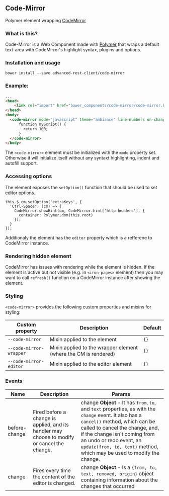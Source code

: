 
## Code-Mirror
Polymer element wrapping [CodeMirror](http://codemirror.net)

### What is this?
Code-Mirror is a Web Component made with [Polymer](https://www.polymer-project.org/) that wraps a default text-area with CodeMirror's highlight syntax, plugins and options.

### Installation and usage

`bower install --save advanced-rest-client/code-mirror`

### Example:

```html
...
<head>
    <link rel="import" href="bower_components/code-mirror/code-mirror.html"/>
</head>
<body>
  <code-mirror mode="javascript" theme="ambiance" line-numbers on-change="valueChanged">
      function myScript() {
        return 100;
      }
  </code-mirror>
</body>
```
The `<code-mirror>` element must be initialized with the `mode` property set. Otherwise it will initialize itself without any syntaxt highlighting, indent and autofill support.

### Accessing options
The element exposes the `setOption()` function that should be used to set editor options.

```
this.$.cm.setOption('extraKeys', {
  'Ctrl-Space': (cm) => {
    CodeMirror.showHint(cm, CodeMirror.hint['http-headers'], {
      container: Polymer.dom(this.root)
    });
  }
});
```

Additionaly the element has the `editor` property which is a refferene to CodeMirror instance.

### Rendering hidden element
CodeMirror has issues with rendering while the element is hidden. If the element is active
but not visible (e.g. in `<iron-pages>` element) then you may want to call `refresh()`
function on a CodeMirror instance after showing the element.

### Styling
`<code-mirror>` provides the following custom properties and mixins for styling:

Custom property | Description | Default
----------------|-------------|----------
`--code-mirror` | Mixin applied to the element | `{}`
`--code-mirror-wrapper` | Mixin applied to the wrapper element (where the CM is rendered) | `{}`
`--code-mirror-editor` | Mixin applied to the editor element  | `{}`



### Events
| Name | Description | Params |
| --- | --- | --- |
| before-change | Fired before a change is applied, and its handler may choose to modify or cancel the change. | change **Object** - It has `from`, `to`, and `text` properties, as with the `change` event.     It also has a `cancel()` method, which can be called to cancel the change, and, if the change    isn't coming from an undo or redo event, an `update(from, to, text)` method, which may be    used to modify the change. |
| change | Fires every time the content of the editor is changed. | change **Object** - Is a `{from, to, text, removed, origin}` object    containing information about the changes that occurred |
